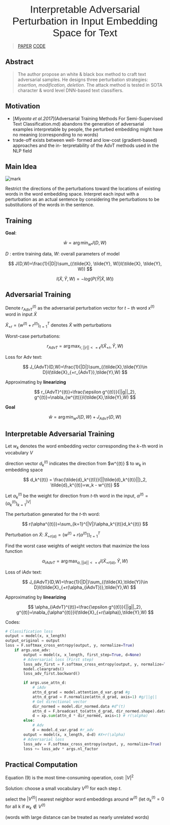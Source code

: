 <script src='https://cdnjs.cloudflare.com/ajax/libs/mathjax/2.7.5/MathJax.js?config=TeX-MML-AM_CHTML' async></script>

<center> <font face="arial", size=6>Interpretable Adversarial Perturbation in Input Embedding Space for Text</font></center>

> [PAPER](https://arxiv.org/abs/1805.02917)
> [CODE](https://github.com/aonotas/interpretable-adv)

## Abstract

> The author propose an white & black box method to craft text adversarial samples. He designs three perturbation strategies: *insertion, modification, deletion*. The attack method is tested in SOTA character & word level DNN-based text classifiers.

## Motivation

- [*Miyaota et al.2017*](Adversarial Training Methods For Semi-Supervised Text Classification.md) abandons the generation of adversarial examples interpretable by people, the perturbed embedding might have no meaning (corresponding to no words)
- trade-off exists between well- formed and low-cost (gradient-based) approaches and the in- terpretability of the AdvT methods used in the NLP field

## Main Idea

![mark](http://pv4mhwy11.bkt.clouddn.com/blog/20190726/WEAaFrEvWoMd.PNG)

Restrict the directions of the perturbations toward the locations of existing words in the word embedding space. Interpret each input with a perturbation as an actual sentence by considering the perturbations to be substitutions of the words in the sentence.

## Training

**Goal**: 

$$
\hat{w}=\arg \min_w{J(D,W)}
$$

$D$ : entire training data, $W$: overall parameters of model

$$
J(D,W)=\frac{1}{|D|}\sum_{(\tilde{X}, \tilde{Y}, W)}l(\tilde{X}, \tilde{Y}, W))
$$

$$
l(\tilde{X}, \tilde{Y}, W)=-log(P(\tilde{Y}|\tilde{X}, W))
$$

## Adversarial Training

Denote $r_{AdvT}^{(t)}$ as the adversarial perturbation vector for $t-th$ word $x^{(t)}$ word in input $\tilde{X}$

$\tilde{X}_{+r} = (w^{(t)} + r^{(t)})_{t=1}^T$
denotes $\tilde{X}$ with perturbations

Worst-case perturbations:

$$
r_{AdvT} = \arg\max_{r, ||r||<=\epsilon}l(\tilde{X}_{+r},\tilde{Y},W)
$$

Loss for Adv text:

$$
J_{AdvT}(D,W)=\frac{1}{|D|}\sum_{(\tilde{X},\tilde{Y})\in D}l(\tilde{X}_{+r_{AdvT}},\tilde{Y},W)
$$

Approximating by **linearizing** 

$$
r_{AdvT}^{(t)}=\frac{\epsilon g^{(t)}}{||g||_2}, g^{(t)}=\nabla_{w^{(t)}}l(\tilde{X},\tilde{Y},W)
$$

**Goal**

$$
\hat{w}=\arg \min_w{J(D,W)+J_{AdvT}(D,W)}
$$

## Interpretable Adversarial Training

Let $w_k$ denotes the word embedding vector corresponding the $k-$th word in vocabulary $V$

direction vector $d_k^{(t)}$ indicates the direction from $w^{(t)} $ to $w_k$ in embedding space

$$
d_k^{(t)} = \frac{\tilde{d}_k^{(t)}}{||\tilde{d}_k^{(t)}||}_2, \tilde{d}_k^{(t)}=w_k - w^{(t)}
$$

Let $\alpha_k^{(t)}$ be the weight for direction from $t$-th word in the input, $\alpha^{(t)}=(\alpha_k^{(t)})_{k=1}^{|V|}$

The perturbation generated for the $t$-th word:

$$
r(\alpha^{(t)})=\sum_{k=1}^{|V|}\alpha_k^{(t)}d_k^{(t)}
$$

Perturbation on $\tilde{X}$: $\tilde{X}_{+r(\alpha)}=(w^{(t)}+r(\alpha^{(t)}))_{t=1}^T$

Find the worst case weights of weight vectors that maximize the loss function

$$
\alpha_{iAdvT}=\arg\max_{\alpha,||\alpha||<=\epsilon}l(\tilde{X}_{+r(\alpha)},\tilde{Y},W)
$$

Loss of iAdv text:

$$
J_{iAdvT}(D,W)=\frac{1}{|D|}\sum_{(\tilde{X},\tilde{Y})\in D}l(\tilde{X}_{+r(\alpha_{iAdvT})},\tilde{Y},W)
$$

Approximating by **linearizing** 

$$
\alpha_{iAdvT}^{(t)}=\frac{\epsilon g^{(t)}}{||g||_2}, g^{(t)}=\nabla_{\alpha^{(t)}}l(\tilde{X}_{+r(\alpha)},\tilde{Y},W)
$$

Codes:

```python
# Classification loss
output = model(x, x_length)
output_original = output
loss = F.softmax_cross_entropy(output, y, normalize=True)
    if args.use_adv:
        output = model(x, x_length, first_step=True, d=None)
        # Adversarial loss (First step)
        loss_adv_first = F.softmax_cross_entropy(output, y, normalize=True)
        model.cleargrads()
        loss_adv_first.backward()

        if args.use_attn_d:
            # iAdv
            attn_d_grad = model.attention_d_var.grad #g
            attn_d_grad = F.normalize(attn_d_grad, axis=1) #g/||g||
            # Get directional vector
            dir_normed = model.dir_normed.data #d^(t)
            attn_d = F.broadcast_to(attn_d_grad, dir_normed.shape).data
            d = xp.sum(attn_d * dir_normed, axis=1) # r(\alpha)
        else:
            # Adv
            d = model.d_var.grad #r_adv
        output = model(x, x_length, d=d) #X+r(\alpha)
        # Adversarial loss
        loss_adv = F.softmax_cross_entropy(output, y, normalize=True)
        loss += loss_adv * args.nl_factor
```



## Practical Computation

Equation (9) is the most time-consuming operation, cost: $|V|^2$

Solution: choose a small vocabulary $V^{(t)}$ for each step $t$.

select the $|V^{(t)}|$ nearest neighbor word embeddings around $w^{(t)}$ (let $\alpha_k^{(t)}=0$ for all k if $w_k \notin V^{(t)}$

(words with large distance can be treated as nearly unrelated words)
